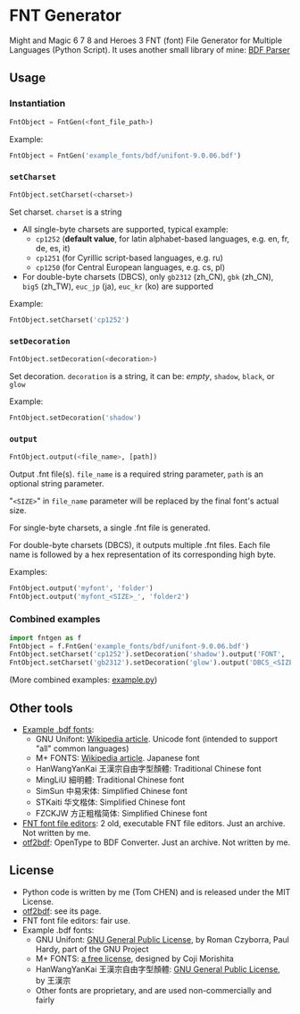# FNT Generator

Might and Magic 6 7 8 and Heroes 3 FNT (font) File Generator for Multiple Languages (Python Script). It uses another small library of mine: [BDF Parser](https://github.com/tomchen/bdfparser)

## Usage

### Instantiation

```python
FntObject = FntGen(<font_file_path>)
```

Example:

```python
FntObject = FntGen('example_fonts/bdf/unifont-9.0.06.bdf')
```

### `setCharset`

```python
FntObject.setCharset(<charset>)
```

Set charset. `charset` is a string

* All single-byte charsets are supported, typical example:
  * `cp1252` (**default value**, for latin alphabet-based languages, e.g. en, fr, de, es, it)
  * `cp1251` (for Cyrillic script-based languages, e.g. ru)
  * `cp1250` (for Central European languages, e.g. cs, pl)
* For double-byte charsets (DBCS), only `gb2312` (zh_CN), `gbk` (zh_CN), `big5` (zh_TW), `euc_jp` (ja), `euc_kr` (ko) are supported

Example:

```python
FntObject.setCharset('cp1252')
```

### `setDecoration`

```python
FntObject.setDecoration(<decoration>)
```

Set decoration. `decoration` is a string, it can be: *empty*, `shadow`, `black`, or `glow`

Example:

```python
FntObject.setDecoration('shadow')
```

### `output`

```python
FntObject.output(<file_name>, [path])
```

Output .fnt file(s). `file_name` is a required string parameter, `path` is an optional string parameter.

"`<SIZE>`" in `file_name` parameter will be replaced by the final font's actual size.

For single-byte charsets, a single .fnt file is generated.

For double-byte charsets (DBCS), it outputs multiple .fnt files. Each file name is followed by a hex representation of its corresponding high byte.

Examples:

```python
FntObject.output('myfont', 'folder')
FntObject.output('myfont_<SIZE>_', 'folder2')
```

### Combined examples

```python
import fntgen as f
FntObject = f.FntGen('example_fonts/bdf/unifont-9.0.06.bdf')
FntObject.setCharset('cp1252').setDecoration('shadow').output('FONT', 'uni_cp1252')
FntObject.setCharset('gb2312').setDecoration('glow').output('DBCS_<SIZE>_', 'uni_gb2312')
```

(More combined examples: [example.py](https://github.com/might-and-magic/fnt-generator/blob/master/example.py))

## Other tools
* [Example .bdf fonts](https://github.com/might-and-magic/fnt-generator/tree/master/example_fonts/bdf):
  * GNU Unifont: [Wikipedia article](https://en.wikipedia.org/wiki/GNU_Unifont). Unicode font (intended to support "all" common languages)
  * M+ FONTS: [Wikipedia article](https://en.wikipedia.org/wiki/M%2B_FONTS). Japanese font
  * HanWangYanKai 王漢宗自由字型顏體: Traditional Chinese font
  * MingLiU 細明體: Traditional Chinese font
  * SimSun 中易宋体: Simplified Chinese font
  * STKaiti 华文楷体: Simplified Chinese font
  * FZCKJW 方正粗楷简体: Simplified Chinese font
* [FNT font file editors](https://github.com/might-and-magic/fnt-generator/tree/master/tools/fnt_editors): 2 old, executable FNT file editors. Just an archive. Not written by me.
* [otf2bdf](https://github.com/tomchen/bdfparser/tree/master/tools/otf2bdf): OpenType to BDF Converter. Just an archive. Not written by me.

## License

* Python code is written by me (Tom CHEN) and is released under the MIT License.
* [otf2bdf](https://github.com/tomchen/bdfparser/tree/master/tools/otf2bdf): see its page.
* FNT font file editors: fair use.
* Example .bdf fonts:
  * GNU Unifont: [GNU General Public License](https://www.gnu.org/licenses/old-licenses/gpl-2.0.en.html), by Roman Czyborra, Paul Hardy, part of the GNU Project
  * M+ FONTS: [a free license](https://mplus-fonts.osdn.jp/about-en.html#license), designed by Coji Morishita
  * HanWangYanKai 王漢宗自由字型顏體: [GNU General Public License](https://www.gnu.org/licenses/old-licenses/gpl-2.0.en.html), by 王漢宗
  * Other fonts are proprietary, and are used non-commercially and fairly
